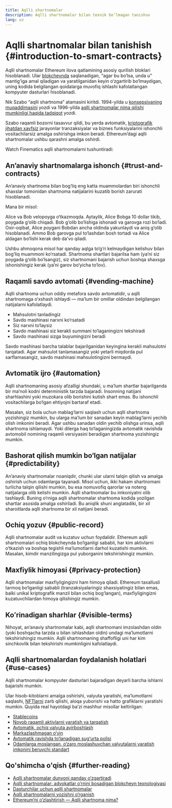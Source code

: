 ```yaml
---
title: Aqlli shartnomalar
description: Aqlli shartnomalar bilan texnik bo‘lmagan tanishuv
lang: uz
---
```


# Aqlli shartnomalar bilan tanishish {#introduction-to-smart-contracts}

Aqlli shartnomalar Ethereum ilova qatlamining asosiy qurilish bloklari hisoblanadi. Ular [blokcheynda](/glossary/#blockchain) saqlanadigan, “agar bu bo‘lsa, unda u” mantig‘iga amal qiladigan va yaratilganidan keyin o‘zgartirib bo‘lmaydigan, uning kodida belgilangan qoidalarga muvofiq ishlashi kafolatlangan kompyuter dasturlari hisoblanadi.

Nik Szabo “aqlli shartnoma” atamasini kiritdi. 1994-yilda u [konsepsiyaning muqaddimasini](https://www.fon.hum.uva.nl/rob/Courses/InformationInSpeech/CDROM/Literature/LOTwinterschool2006/szabo.best.vwh.net/smart.contracts.html) yozdi va 1996-yilda [aqlli shartnomalar nima qilishi mumkinligi haqida tadqiqot](https://www.fon.hum.uva.nl/rob/Courses/InformationInSpeech/CDROM/Literature/LOTwinterschool2006/szabo.best.vwh.net/smart_contracts_2.html) yozdi.

Szabo raqamli bozorni tasavvur qildi, bu yerda avtomatik, [kriptografik jihatdan xavfsiz](/glossary/#cryptography) jarayonlar tranzaksiyalar va biznes funksiyalarini ishonchli vositachilarsiz amalga oshirishga imkon beradi. Ethereum’dagi aqlli shartnomalar ushbu qarashni amalga oshirdi.

Watch Finematics aqlli shartnomalarni tushuntiradi:

<YouTube id="pWGLtjG-F5c" />

## An’anaviy shartnomalarga ishonch {#trust-and-contracts}

An’anaviy shartnoma bilan bog‘liq eng katta muammolardan biri ishonchli shaxslar tomonidan shartnoma natijalarini kuzatib borish zarurati hisoblanadi.

Mana bir misol:

Alice va Bob velopoyga o‘tkazmoqda. Aytaylik, Alice Bobga 10 dollar tikib, poygada g‘olib chiqadi. Bob g‘olib bo‘lishiga ishonadi va garovga rozi bo‘ladi. Oxir-oqibat, Alice poygani Bobdan ancha oldinda yakunlaydi va aniq g‘olib hisoblanadi. Ammo Bob garovga pul to‘lashdan bosh tortadi va Alice aldagan bo‘lishi kerak deb da’vo qiladi.

Ushbu ahmoqona misol har qanday aqlga to‘g‘ri kelmaydigan kelishuv bilan bog‘liq muammoni ko‘rsatadi. Shartnoma shartlari bajarilsa ham (ya’ni siz poygada g‘olib bo‘lsangiz), siz shartnomani bajarish uchun boshqa shaxsga ishonishingiz kerak (ya’ni garov bo‘yicha to‘lov).

## Raqamli savdo avtomati {#vending-machine}

Aqlli shartnoma uchun oddiy metafora savdo avtomatidir, u aqlli shartnomaga o‘xshash ishlaydi — ma’lum bir omillar oldindan belgilangan natijalarni kafolatlaydi.

- Mahsulotni tanladingiz
- Savdo mashinasi narxni ko‘rsatadi
- Siz narxni to‘laysiz
- Savdo mashinasi siz kerakli summani to‘laganingizni tekshiradi
- Savdo mashinasi sizga buyumingizni beradi

Savdo mashinasi barcha talablar bajarilganidan keyingina kerakli mahsulotni tarqatadi. Agar mahsulot tanlamasangiz yoki yetarli miqdorda pul sarflamasangiz, savdo mashinasi mahsulotingizni bermaydi.

## Avtomatik ijro {#automation}

Aqlli shartnomaning asosiy afzalligi shundaki, u ma’lum shartlar bajarilganda bir ma’noli kodni deterministik tarzda bajaradi. Insonning natijani sharhlashini yoki muzokara olib borishini kutish shart emas. Bu ishonchli vositachilarga bo‘lgan ehtiyojni bartaraf etadi.

Masalan, siz bola uchun mablag‘larni saqlash uchun aqlli shartnoma yozishingiz mumkin, bu ularga ma’lum bir sanadan keyin mablag‘larni yechib olish imkonini beradi. Agar ushbu sanadan oldin yechib olishga urinsa, aqlli shartnoma ishlamaydi. Yoki dilerga haq to‘laganingizda avtomatik ravishda avtomobil nomining raqamli versiyasini beradigan shartnoma yozishingiz mumkin.

## Bashorat qilish mumkin bo‘lgan natijalar {#predictability}

An’anaviy shartnomalar noaniqdir, chunki ular ularni talqin qilish va amalga oshirish uchun odamlarga tayanadi. Misol uchun, ikki hakam shartnomani turlicha talqin qilishi mumkin, bu esa nomuvofiq qarorlar va noteng natijalarga olib kelishi mumkin. Aqlli shartnomalar bu imkoniyatni olib tashlaydi. Buning o‘rniga aqlli shartnomalar shartnoma kodida yozilgan shartlar asosida amalga oshiriladi. Bu aniqlik shuni anglatadiki, bir xil sharoitlarda aqlli shartnoma bir xil natijani beradi.

## Ochiq yozuv {#public-record}

Aqlli shartnomalar audit va kuzatuv uchun foydalidir. Ethereum aqlli shartnomalari ochiq blokcheynda bo‘lganligi sababli, har kim aktivlarni o‘tkazish va boshqa tegishli ma’lumotlarni darhol kuzatishi mumkin. Masalan, kimdir manzilingizga pul yuborganini tekshirishingiz mumkin.

## Maxfiylik himoyasi {#privacy-protection}

Aqlli shartnomalar maxfiyligingizni ham himoya qiladi. Ethereum taxallusli tarmoq bo‘lganligi sababli (tranzaksiyalaringiz shaxsiyatingiz bilan emas, balki unikal kriptografik manzil bilan ochiq bog‘langan), maxfiyligingizni kuzatuvchilardan himoya qilishingiz mumkin.

## Koʻrinadigan sharhlar {#visible-terms}

Nihoyat, an’anaviy shartnomalar kabi, aqlli shartnomani imzolashdan oldin (yoki boshqacha tarzda u bilan ishlashdan oldin) undagi ma’lumotlarni tekshirishingiz mumkin. Aqlli shartnomaning shaffofligi uni har kim sinchkovlik bilan tekshirishi mumkinligini kafolatlaydi.

## Aqlli shartnomalardan foydalanish holatlari {#use-cases}

Aqlli shartnomalar kompyuter dasturlari bajaradigan deyarli barcha ishlarni bajarishi mumkin.

Ular hisob-kitoblarni amalga oshirishi, valyuta yaratishi, ma’lumotlarni saqlashi, [NFTlarni](/glossary/#nft) zarb qilishi, aloqa yuborishi va hatto grafiklarni yaratishi mumkin. Quyida real hayotdagi ba’zi mashhur misollar keltirilgan:

- [Stablecoins](/stablecoins/)
- [Noyob raqamli aktivlarni yaratish va tarqatish](/nft/)
- [Avtomatik, ochiq valyuta ayirboshlash](/get-eth/#dex)
- [Markazlashmagan o‘yin](/apps/?category=gaming#explore)
- [Avtomatik ravishda to‘lanadigan sug‘urta polisi](https://etherisc.com/)
- [Odamlarga moslangan, o‘zaro moslashuvchan valyutalarni yaratish imkonini beruvchi standart](/developers/docs/standards/tokens/)

## Qo'shimcha o'qish {#further-reading}

- [Aqlli shartnomalar dunyoni qanday o‘zgartiradi](https://www.youtube.com/watch?v=pA6CGuXEKtQ)
- [Aqlli shartnomalar: advokatlar o‘rnini bosadigan blokcheyn texnologiyasi](https://blockgeeks.com/guides/smart-contracts/)
- [Dasturchilar uchun aqlli shartnomalar](/developers/docs/smart-contracts/)
- [Aqlli shartnomalarni yozishni o‘rganish](/developers/learning-tools/)
- [Ethereumʼni o‘zlashtirish — Aqlli shartnoma nima?](https://github.com/ethereumbook/ethereumbook/blob/develop/07smart-contracts-solidity.asciidoc#what-is-a-smart-contract)
